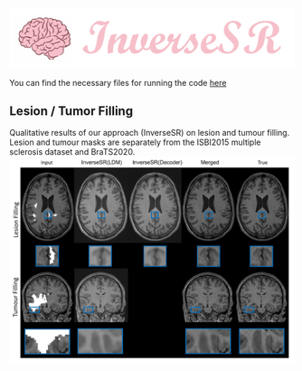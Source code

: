 ![title](img/title.png)


You can find the necessary files for running the code [here](https://drive.google.com/drive/folders/110l68um6gUJzECIv0AyF-4Fcw0rrQgA9?usp=drive_link)

## Lesion / Tumor Filling
Qualitative results of our approach (InverseSR) on lesion and tumour filling. Lesion and tumour masks are separately from the ISBI2015 multiple sclerosis dataset and BraTS2020.
![title](img/In-painting-visualization_plot.png)